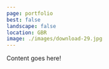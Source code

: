 ```yaml
---
page: portfolio
best: false
landscape: false
location: GBR
image: ./images/download-29.jpg
---
```

Content goes here!
